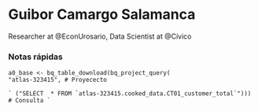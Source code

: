 # Guibor Camargo Salamanca

Researcher at @EconUrosario, Data Scientist at @Cívico

### Notas rápidas

```library(bigrquery)
a0_base <- bq_table_download(bq_project_query(
"atlas-323415", # Proyececto

` ("SELECT  * FROM `atlas-323415.cooked_data.CT01_customer_total`"))) # Consulta `
```
